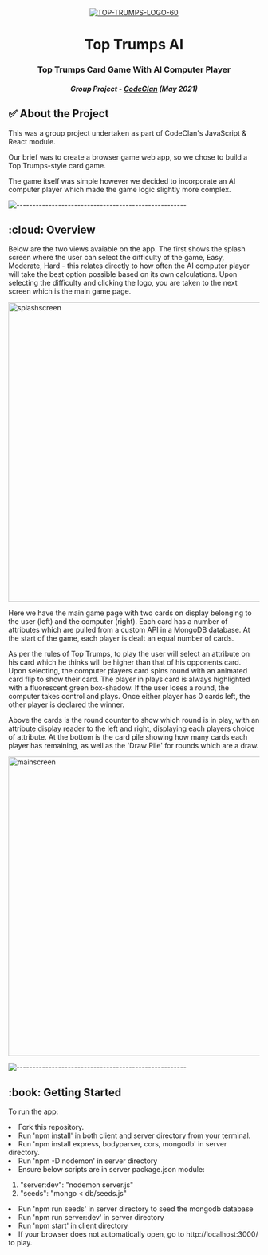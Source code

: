 <div align="center">
  <a href="https://imgbb.com/"><img src="https://i.ibb.co/NT5wLcb/TOP-TRUMPS-LOGO-60.png" alt="TOP-TRUMPS-LOGO-60" border="0"></a>
</div>

<b><h1 align='center'> Top Trumps AI </h1></b>

<h3 align='center'> Top Trumps Card Game With AI Computer Player </h3>

<h5 align="center"> Group Project - <a href="https://codeclan.com/">CodeClan</a> (May 2021) </h5>

<!-- ABOUT THE PROJECT -->
<h2 id="about-the-project"> ✅ About the Project</h2>

This was a group project undertaken as part of CodeClan's JavaScript & React module.

Our brief was to create a browser game web app, so we chose to build a Top Trumps-style card game. 

The game itself was simple however we decided to incorporate an AI computer player which made the game logic slightly more complex. 

![-----------------------------------------------------](https://raw.githubusercontent.com/andreasbm/readme/master/assets/lines/rainbow.png)

<!-- OVERVIEW -->
<h2 id="getting-started"> :cloud: Overview</h2>

Below are the two views avaiable on the app. The first shows the splash screen where the user can select the difficulty of the game, Easy, Moderate, Hard - this relates directly to how often the AI computer player will take the best option possible based on its own calculations. Upon selecting the difficulty and clicking the logo, you are taken to the next screen which is the main game page.

<img width="600" height="auto" alt="splashscreen" src="https://user-images.githubusercontent.com/76786476/122687822-72aa3880-d210-11eb-991c-ff3f8116841a.png">

Here we have the main game page with two cards on display belonging to the user (left) and the computer (right). Each card has a number of attributes which are pulled from a custom API in a MongoDB database. At the start of the game, each player is dealt an equal number of cards. 

As per the rules of Top Trumps, to play the user will select an attribute on his card which he thinks will be higher than that of his opponents card. Upon selecting, the computer players card spins round with an animated card flip to show their card. The player in plays card is always highlighted with a fluorescent green box-shadow. If the user loses a round, the computer takes control and plays. Once either player has 0 cards left, the other player is declared the winner. 

Above the cards is the round counter to show which round is in play, with an attribute display reader to the left and right, displaying each players choice of attribute. At the bottom is the card pile showing how many cards each player has remaining, as well as the 'Draw Pile' for rounds which are a draw.

<img width="600" height="auto" alt="mainscreen" src="https://user-images.githubusercontent.com/76786476/122687828-7dfd6400-d210-11eb-94ec-adcbf2326b75.png">

![-----------------------------------------------------](https://raw.githubusercontent.com/andreasbm/readme/master/assets/lines/rainbow.png)

<!-- GETTING STARTED -->
<h2 id="getting-started"> :book: Getting Started</h2>

<p>To run the app:</p
  
<ol>
  <li>Fork this repository.</li>
  <li>Run 'npm install' in both client and server directory from your terminal.</li>
  <li>Run 'npm install express, bodyparser, cors, mongodb' in server directory.</li>
  <li>Run 'npm -D nodemon' in server directory</li>  
  <li> Ensure below scripts are in server package.json module:</li>
    <ol>
      <li> "server:dev": "nodemon server.js" </li>
      <li> "seeds": "mongo < db/seeds.js" </li>
    </ol>    
  <li> Run 'npm run seeds' in server directory to seed the mongodb database </li>
  <li> Run 'npm run server:dev' in server directory  </li>
  <li> Run 'npm start' in client directory </li>
  <li> If your browser does not automatically open, go to http://localhost:3000/ to play. </li>
</ol>









